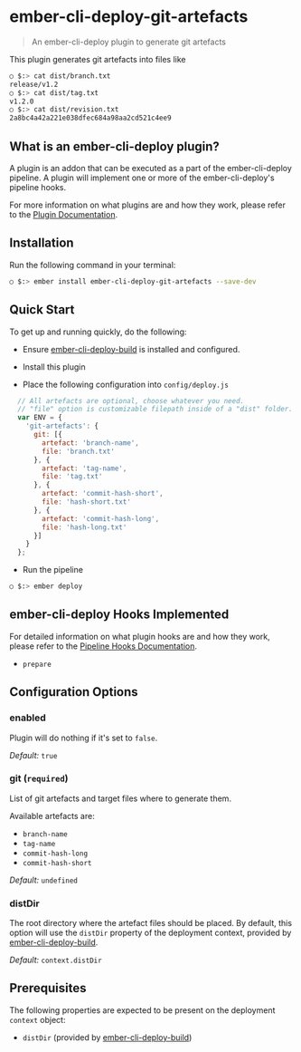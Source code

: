 # ember-cli-deploy-git-artefacts

> An ember-cli-deploy plugin to generate git artefacts

This plugin generates git artefacts into files like
```bash
○ $:> cat dist/branch.txt
release/v1.2
○ $:> cat dist/tag.txt
v1.2.0
○ $:> cat dist/revision.txt
2a8bc4a42a221e038dfec684a98aa2cd521c4ee9
```

## What is an ember-cli-deploy plugin?

A plugin is an addon that can be executed as a part of the ember-cli-deploy pipeline. A plugin will implement one or more of the ember-cli-deploy's pipeline hooks.

For more information on what plugins are and how they work, please refer to the [Plugin Documentation][1].

## Installation
Run the following command in your terminal:

```bash
○ $:> ember install ember-cli-deploy-git-artefacts --save-dev
```

## Quick Start

To get up and running quickly, do the following:

* Ensure [ember-cli-deploy-build][2] is installed and configured.

* Install this plugin

* Place the following configuration into `config/deploy.js`

```javascript
  // All artefacts are optional, choose whatever you need.
  // "file" option is customizable filepath inside of a "dist" folder.
  var ENV = {
    'git-artefacts': {
      git: [{
        artefact: 'branch-name',
        file: 'branch.txt'
      }, {
        artefact: 'tag-name',
        file: 'tag.txt'
      }, {
        artefact: 'commit-hash-short',
        file: 'hash-short.txt'
      }, {
        artefact: 'commit-hash-long',
        file: 'hash-long.txt'
      }]
    }
  };
```

* Run the pipeline

```bash
○ $:> ember deploy
```

## ember-cli-deploy Hooks Implemented

For detailed information on what plugin hooks are and how they work, please refer to the [Pipeline Hooks Documentation][3].

- `prepare`

## Configuration Options

### enabled

Plugin will do nothing if it's set to `false`.

*Default:* `true`

### git (`required`)

List of git artefacts and target files where to generate them.

Available artefacts are:
* `branch-name`
* `tag-name`
* `commit-hash-long`
* `commit-hash-short`

*Default:* `undefined`

### distDir

The root directory where the artefact files should be placed. By default, this option will use the `distDir` property of the deployment context, provided by [ember-cli-deploy-build][2].

*Default:* `context.distDir`

## Prerequisites

The following properties are expected to be present on the deployment `context` object:

- `distDir`      (provided by [ember-cli-deploy-build][2])

[1]: http://ember-cli-deploy.com/docs/v1.0.x/using-plugins "Plugin Documentation"
[2]: https://github.com/ember-cli-deploy/ember-cli-deploy-build "ember-cli-deploy-build"
[3]: http://ember-cli-deploy.com/docs/v1.0.x/pipeline-hooks "Pipeline Hooks Documentation"
